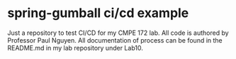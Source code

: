 # spring-gumball ci/cd example
Just a repository to test CI/CD for my CMPE 172 lab. All code is authored by Professor Paul Nguyen. All documentation of process can be found in the README.md in my lab repository under Lab10.

